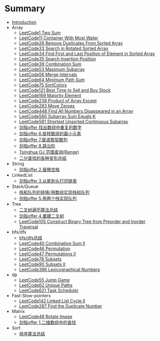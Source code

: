 # Summary

* [Introduction](README.md)
* Array
    * [LeetCode1 Two Sum](Array/leetcode1.md)
    * [LeetCode11 Container With Most Water](Array/leetcode11.md)
    * [LeetCode26 Remove Duplicates From Sorted Array](Array/leetcode26.md)
    * [LeetCode33 Search in Rotated Sorted Array](Array/leetcode33.md)
    * [LeetCode34 Find First and Last Position of Element in Sorted Array](Array/leetcode34.md)
    * [LeetCode35 Search Insertion Position](Array/leetcode35.md)
    * [LeetCode39 Combination Sum](Array/leetcode39.md)
    * [LeetCode53 Maximum Subarray](Array/leetcode53.md)
    * [LeetCode56 Merge Intervals](Array/leetcode56.md)
    * [LeetCode64 Minimum Path Sum](Array/leetcode64.md)
    * [LeetCode75 SortColors](Array/leetcode75.md)
    * [LeetCode121 Best Time to Sell and Buy Stock](Array/leetcode121.md)
    * [LeetCode169 Majority Element](Array/leetcode169.md)
    * [LeetCode238 Product of Array Except](Array/leetcode238.md)
    * [LeetCode283 Move Zeroes](Array/leetcode283.md)
    * [LeetCode448 Find All Numbers Disappeared in an Array](Array/leetcode448.md)
    * [LeetCode560 Subarray Sum Equals K](Array/leetcode560.md)
    * [LeetCode581 Shortest Unsorted Continuous Subarray](Array/leetcode581.md)
    * [剑指offer 找出数组中重复的数字](Array/找出数组中重复的数字.md)
    * [剑指offer 6.旋转数组的最小元素](Array/旋转数组的最小元素.md)
    * [剑指offer 7.斐波那契数列](Array/斐波那契数列.md)
    * [剑指offer 8.跳台阶](Array/跳台阶.md)
    * [Tsinghua OJ 范围查询(Range)](Array/范围查询.md)
    * [二分查找的各种变形总结](Array/二分查找的各种变形总结.md)
* String
    - [剑指offer 2.替换空格](String/替换空格.md)
* LinkedList
    - [剑指offer 3.从尾到头打印链表](LinkedList/从尾到头打印链表.md)
* Stack/Queue
    * [栈和队列的转换/用数组实现栈和队列](Stack-Queue/栈和队列常用算法总结.md)
    * [剑指offer 5.用两个栈实现队列](Stack-Queue/用两个栈实现队列.md)
* Tree
    * [二叉树遍历算法总结](Tree/二叉树遍历算法总结.md)
    * [剑指offer 4.重建二叉树](Tree/重建二叉树.md)
    * [LeetCode105 Construct Binary Tree from Preorder and Inorder Traversal](Tree/leetcode105.md)
* bfs/dfs
    * [bfs/dfs总结](bfs-dfs/bfs-dfs总结.md)
    * [LeetCode40 Combination Sum II](bfs-dfs/leetcode40.md)
    * [LeetCode46 Permutation](bfs-dfs/leetcode46.md)
    * [LeetCode47 Permutations II](bfs-dfs/leetcode47.md)
    * [LeetCode78 Subsets](bfs-dfs/leetcode78.md)
    * [LeetCode90 Subsets II](bfs-dfs/leetcode90.md)
    * [LeetCode386 Lexicographical Numbers](bfs-dfs/leetcode386.md)
* dp
    * [LeetCode55 Jump Game](dp/leetcode55.md)
    * [LeetCode62 Unique Paths](dp/leetcode62.md)
    * [LeetCode621 Task Scheduler](dp/leetcode621.md)
* Fast-Slow-pointers
    * [LeetCode142 Linked List Cycle II](Fast-Slow-pointers/leetcode142.md)
    * [LeetCode287 Find the Duplicate Number](Fast-Slow-pointers/leetcode287.md)
* Matrix
    * [LeetCode48 Rotate Image](Matrix/leetcode48.md)
    * [剑指offer 1.二维数组中的查找](Matrix/二维数组中的查找.md)
* Sort
    * [排序算法总结](Sort/排序算法总结.md)

